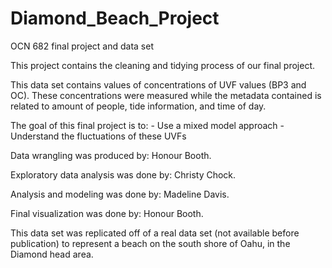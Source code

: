 # Diamond_Beach_Project
 OCN 682 final project and data set

This project contains the cleaning and tidying process of our final project.

This data set contains values of concentrations of UVF values (BP3 and OC). These concentrations were measured while the metadata contained is related to amount of people, tide information, and time of day.

The goal of this final project is to:
    - Use a mixed model approach 
    - Understand the fluctuations of these UVFs
    
Data wrangling was produced by: Honour Booth.

Exploratory data analysis was done by: Christy Chock.

Analysis and modeling was done by: Madeline Davis.

Final visualization was done by: Honour Booth.

This data set was replicated off of a real data set (not available before publication) to represent a beach on the south shore of Oahu, in the Diamond head area.